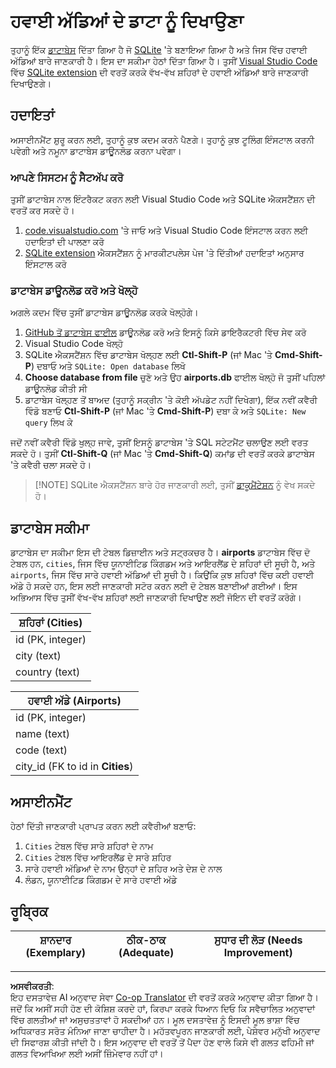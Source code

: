 <!--
CO_OP_TRANSLATOR_METADATA:
{
  "original_hash": "2f2d7693f28e4b2675f275e489dc5aac",
  "translation_date": "2025-08-27T16:44:51+00:00",
  "source_file": "2-Working-With-Data/05-relational-databases/assignment.md",
  "language_code": "pa"
}
-->
# ਹਵਾਈ ਅੱਡਿਆਂ ਦੇ ਡਾਟਾ ਨੂੰ ਦਿਖਾਉਣਾ

ਤੁਹਾਨੂੰ ਇੱਕ [ਡਾਟਾਬੇਸ](https://raw.githubusercontent.com/Microsoft/Data-Science-For-Beginners/main/2-Working-With-Data/05-relational-databases/airports.db) ਦਿੱਤਾ ਗਿਆ ਹੈ ਜੋ [SQLite](https://sqlite.org/index.html) 'ਤੇ ਬਣਾਇਆ ਗਿਆ ਹੈ ਅਤੇ ਜਿਸ ਵਿੱਚ ਹਵਾਈ ਅੱਡਿਆਂ ਬਾਰੇ ਜਾਣਕਾਰੀ ਹੈ। ਇਸ ਦਾ ਸਕੀਮਾ ਹੇਠਾਂ ਦਿੱਤਾ ਗਿਆ ਹੈ। ਤੁਸੀਂ [Visual Studio Code](https://code.visualstudio.com?WT.mc_id=academic-77958-bethanycheum) ਵਿੱਚ [SQLite extension](https://marketplace.visualstudio.com/items?itemName=alexcvzz.vscode-sqlite&WT.mc_id=academic-77958-bethanycheum) ਦੀ ਵਰਤੋਂ ਕਰਕੇ ਵੱਖ-ਵੱਖ ਸ਼ਹਿਰਾਂ ਦੇ ਹਵਾਈ ਅੱਡਿਆਂ ਬਾਰੇ ਜਾਣਕਾਰੀ ਦਿਖਾਉਣਗੇ।

## ਹਦਾਇਤਾਂ

ਅਸਾਈਨਮੈਂਟ ਸ਼ੁਰੂ ਕਰਨ ਲਈ, ਤੁਹਾਨੂੰ ਕੁਝ ਕਦਮ ਕਰਨੇ ਪੈਣਗੇ। ਤੁਹਾਨੂੰ ਕੁਝ ਟੂਲਿੰਗ ਇੰਸਟਾਲ ਕਰਨੀ ਪਵੇਗੀ ਅਤੇ ਨਮੂਨਾ ਡਾਟਾਬੇਸ ਡਾਊਨਲੋਡ ਕਰਨਾ ਪਵੇਗਾ।

### ਆਪਣੇ ਸਿਸਟਮ ਨੂੰ ਸੈਟਅੱਪ ਕਰੋ

ਤੁਸੀਂ ਡਾਟਾਬੇਸ ਨਾਲ ਇੰਟਰੈਕਟ ਕਰਨ ਲਈ Visual Studio Code ਅਤੇ SQLite ਐਕਸਟੈਂਸ਼ਨ ਦੀ ਵਰਤੋਂ ਕਰ ਸਕਦੇ ਹੋ।

1. [code.visualstudio.com](https://code.visualstudio.com?WT.mc_id=academic-77958-bethanycheum) 'ਤੇ ਜਾਓ ਅਤੇ Visual Studio Code ਇੰਸਟਾਲ ਕਰਨ ਲਈ ਹਦਾਇਤਾਂ ਦੀ ਪਾਲਣਾ ਕਰੋ
1. [SQLite extension](https://marketplace.visualstudio.com/items?itemName=alexcvzz.vscode-sqlite&WT.mc_id=academic-77958-bethanycheum) ਐਕਸਟੈਂਸ਼ਨ ਨੂੰ ਮਾਰਕੀਟਪਲੇਸ ਪੇਜ 'ਤੇ ਦਿੱਤੀਆਂ ਹਦਾਇਤਾਂ ਅਨੁਸਾਰ ਇੰਸਟਾਲ ਕਰੋ

### ਡਾਟਾਬੇਸ ਡਾਊਨਲੋਡ ਕਰੋ ਅਤੇ ਖੋਲ੍ਹੋ

ਅਗਲੇ ਕਦਮ ਵਿੱਚ ਤੁਸੀਂ ਡਾਟਾਬੇਸ ਡਾਊਨਲੋਡ ਕਰਕੇ ਖੋਲ੍ਹੋਗੇ।

1. [GitHub ਤੋਂ ਡਾਟਾਬੇਸ ਫਾਈਲ](https://raw.githubusercontent.com/Microsoft/Data-Science-For-Beginners/main/2-Working-With-Data/05-relational-databases/airports.db) ਡਾਊਨਲੋਡ ਕਰੋ ਅਤੇ ਇਸਨੂੰ ਕਿਸੇ ਡਾਇਰੈਕਟਰੀ ਵਿੱਚ ਸੇਵ ਕਰੋ
1. Visual Studio Code ਖੋਲ੍ਹੋ
1. SQLite ਐਕਸਟੈਂਸ਼ਨ ਵਿੱਚ ਡਾਟਾਬੇਸ ਖੋਲ੍ਹਣ ਲਈ **Ctl-Shift-P** (ਜਾਂ Mac 'ਤੇ **Cmd-Shift-P**) ਦਬਾਓ ਅਤੇ `SQLite: Open database` ਲਿਖੋ
1. **Choose database from file** ਚੁਣੋ ਅਤੇ ਉਹ **airports.db** ਫਾਈਲ ਖੋਲ੍ਹੋ ਜੋ ਤੁਸੀਂ ਪਹਿਲਾਂ ਡਾਊਨਲੋਡ ਕੀਤੀ ਸੀ
1. ਡਾਟਾਬੇਸ ਖੋਲ੍ਹਣ ਤੋਂ ਬਾਅਦ (ਤੁਹਾਨੂੰ ਸਕ੍ਰੀਨ 'ਤੇ ਕੋਈ ਅੱਪਡੇਟ ਨਹੀਂ ਦਿਖੇਗਾ), ਇੱਕ ਨਵੀਂ ਕਵੈਰੀ ਵਿੰਡੋ ਬਣਾਓ **Ctl-Shift-P** (ਜਾਂ Mac 'ਤੇ **Cmd-Shift-P**) ਦਬਾ ਕੇ ਅਤੇ `SQLite: New query` ਲਿਖ ਕੇ

ਜਦੋਂ ਨਵੀਂ ਕਵੈਰੀ ਵਿੰਡੋ ਖੁਲ੍ਹ ਜਾਵੇ, ਤੁਸੀਂ ਇਸਨੂੰ ਡਾਟਾਬੇਸ 'ਤੇ SQL ਸਟੇਟਮੈਂਟ ਚਲਾਉਣ ਲਈ ਵਰਤ ਸਕਦੇ ਹੋ। ਤੁਸੀਂ **Ctl-Shift-Q** (ਜਾਂ Mac 'ਤੇ **Cmd-Shift-Q**) ਕਮਾਂਡ ਦੀ ਵਰਤੋਂ ਕਰਕੇ ਡਾਟਾਬੇਸ 'ਤੇ ਕਵੈਰੀ ਚਲਾ ਸਕਦੇ ਹੋ।

> [!NOTE] SQLite ਐਕਸਟੈਂਸ਼ਨ ਬਾਰੇ ਹੋਰ ਜਾਣਕਾਰੀ ਲਈ, ਤੁਸੀਂ [ਡਾਕੂਮੈਂਟੇਸ਼ਨ](https://marketplace.visualstudio.com/items?itemName=alexcvzz.vscode-sqlite&WT.mc_id=academic-77958-bethanycheum) ਨੂੰ ਵੇਖ ਸਕਦੇ ਹੋ।

## ਡਾਟਾਬੇਸ ਸਕੀਮਾ

ਡਾਟਾਬੇਸ ਦਾ ਸਕੀਮਾ ਇਸ ਦੀ ਟੇਬਲ ਡਿਜ਼ਾਈਨ ਅਤੇ ਸਟ੍ਰਕਚਰ ਹੈ। **airports** ਡਾਟਾਬੇਸ ਵਿੱਚ ਦੋ ਟੇਬਲ ਹਨ, `cities`, ਜਿਸ ਵਿੱਚ ਯੂਨਾਈਟਿਡ ਕਿੰਗਡਮ ਅਤੇ ਆਇਰਲੈਂਡ ਦੇ ਸ਼ਹਿਰਾਂ ਦੀ ਸੂਚੀ ਹੈ, ਅਤੇ `airports`, ਜਿਸ ਵਿੱਚ ਸਾਰੇ ਹਵਾਈ ਅੱਡਿਆਂ ਦੀ ਸੂਚੀ ਹੈ। ਕਿਉਂਕਿ ਕੁਝ ਸ਼ਹਿਰਾਂ ਵਿੱਚ ਕਈ ਹਵਾਈ ਅੱਡੇ ਹੋ ਸਕਦੇ ਹਨ, ਇਸ ਲਈ ਜਾਣਕਾਰੀ ਸਟੋਰ ਕਰਨ ਲਈ ਦੋ ਟੇਬਲ ਬਣਾਈਆਂ ਗਈਆਂ। ਇਸ ਅਭਿਆਸ ਵਿੱਚ ਤੁਸੀਂ ਵੱਖ-ਵੱਖ ਸ਼ਹਿਰਾਂ ਲਈ ਜਾਣਕਾਰੀ ਦਿਖਾਉਣ ਲਈ ਜੋਇਨ ਦੀ ਵਰਤੋਂ ਕਰੋਗੇ।

| ਸ਼ਹਿਰਾਂ (Cities)   |
| ------------------- |
| id (PK, integer)    |
| city (text)         |
| country (text)      |

| ਹਵਾਈ ਅੱਡੇ (Airports)            |
| -------------------------------- |
| id (PK, integer)                 |
| name (text)                      |
| code (text)                      |
| city_id (FK to id in **Cities**) |

## ਅਸਾਈਨਮੈਂਟ

ਹੇਠਾਂ ਦਿੱਤੀ ਜਾਣਕਾਰੀ ਪ੍ਰਾਪਤ ਕਰਨ ਲਈ ਕਵੈਰੀਆਂ ਬਣਾਓ:

1. `Cities` ਟੇਬਲ ਵਿੱਚ ਸਾਰੇ ਸ਼ਹਿਰਾਂ ਦੇ ਨਾਮ
1. `Cities` ਟੇਬਲ ਵਿੱਚ ਆਇਰਲੈਂਡ ਦੇ ਸਾਰੇ ਸ਼ਹਿਰ
1. ਸਾਰੇ ਹਵਾਈ ਅੱਡਿਆਂ ਦੇ ਨਾਮ ਉਨ੍ਹਾਂ ਦੇ ਸ਼ਹਿਰ ਅਤੇ ਦੇਸ਼ ਦੇ ਨਾਲ
1. ਲੰਡਨ, ਯੂਨਾਈਟਿਡ ਕਿੰਗਡਮ ਦੇ ਸਾਰੇ ਹਵਾਈ ਅੱਡੇ

## ਰੂਬ੍ਰਿਕ

| ਸ਼ਾਨਦਾਰ (Exemplary) | ਠੀਕ-ਠਾਕ (Adequate) | ਸੁਧਾਰ ਦੀ ਲੋੜ (Needs Improvement) |
| -------------------- | ------------------ | -------------------------------- |

---

**ਅਸਵੀਕਰਤੀ**:  
ਇਹ ਦਸਤਾਵੇਜ਼ AI ਅਨੁਵਾਦ ਸੇਵਾ [Co-op Translator](https://github.com/Azure/co-op-translator) ਦੀ ਵਰਤੋਂ ਕਰਕੇ ਅਨੁਵਾਦ ਕੀਤਾ ਗਿਆ ਹੈ। ਜਦੋਂ ਕਿ ਅਸੀਂ ਸਹੀ ਹੋਣ ਦੀ ਕੋਸ਼ਿਸ਼ ਕਰਦੇ ਹਾਂ, ਕਿਰਪਾ ਕਰਕੇ ਧਿਆਨ ਦਿਓ ਕਿ ਸਵੈਚਾਲਿਤ ਅਨੁਵਾਦਾਂ ਵਿੱਚ ਗਲਤੀਆਂ ਜਾਂ ਅਸੁਚਤਤਾਵਾਂ ਹੋ ਸਕਦੀਆਂ ਹਨ। ਮੂਲ ਦਸਤਾਵੇਜ਼ ਨੂੰ ਇਸਦੀ ਮੂਲ ਭਾਸ਼ਾ ਵਿੱਚ ਅਧਿਕਾਰਤ ਸਰੋਤ ਮੰਨਿਆ ਜਾਣਾ ਚਾਹੀਦਾ ਹੈ। ਮਹੱਤਵਪੂਰਨ ਜਾਣਕਾਰੀ ਲਈ, ਪੇਸ਼ੇਵਰ ਮਨੁੱਖੀ ਅਨੁਵਾਦ ਦੀ ਸਿਫਾਰਸ਼ ਕੀਤੀ ਜਾਂਦੀ ਹੈ। ਇਸ ਅਨੁਵਾਦ ਦੀ ਵਰਤੋਂ ਤੋਂ ਪੈਦਾ ਹੋਣ ਵਾਲੇ ਕਿਸੇ ਵੀ ਗਲਤ ਫਹਿਮੀ ਜਾਂ ਗਲਤ ਵਿਆਖਿਆ ਲਈ ਅਸੀਂ ਜ਼ਿੰਮੇਵਾਰ ਨਹੀਂ ਹਾਂ।